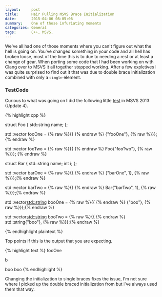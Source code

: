 ```yaml
---
layout:     post
title:      Hair Pulling MSVS Brace Initialization
date:       2015-04-06 08:05:06
summary:    One of those infuriating moments
categories: General
tags: 		C++, MSVS,
---
```


We've all had one of those moments where you can't figure out what the hell is going on. You've changed something in your code and all hell has broken loose, most of the time this is to due to needing a rest or at least a change of gear. When porting some code that I had been working on with Clang over to MSVS it all together stopped working. After a few expletives I was quite surprised to find out it that was due to double brace initialization combined with only a `single` element.

### TestCode

Curious to what was going on I did the following little [test](http://pastie.org/10048059) in MSVS 2013 (Update 4).

{% highlight cpp %}

struct Foo {
  std::string name;
};
 
std::vector<Foo> fooOne = {% raw %}{{ {% endraw %}
  {"fooOne"},
{% raw %}}};{% endraw %}

std::vector<Foo> fooTwo = {% raw %}{{ {% endraw %}
  Foo{"fooTwo"},
{% raw %}}}; {% endraw %}

struct Bar {
  std::string name;
  int i;
};
 
std::vector<Bar> barOne = {% raw %}{{ {% endraw %}
  {"barOne", 1},
{% raw %}}};{% endraw %}

std::vector<Bar> barTwo = {% raw %}{{ {% endraw %}
  Bar{"barTwo", 1},
{% raw %}}};{% endraw %}

std::vector<std::string> booOne = {% raw %}{{ {% endraw %}
  {"boo"},
{% raw %}}};{% endraw %}

std::vector<std::string> booTwo = {% raw %}{{ {% endraw %}
  std::string{"boo"},
{% raw %}}};{% endraw %}

{% endhighlight plaintext %}

Top points if this is the output that you are expecting.

{% highlight text %}
fooOne

b

boo
boo
{% endhighlight %}

Changing the initialization to single braces fixes the issue, I'm not sure where I picked up the double braced initialization from but I've always used them that way.
